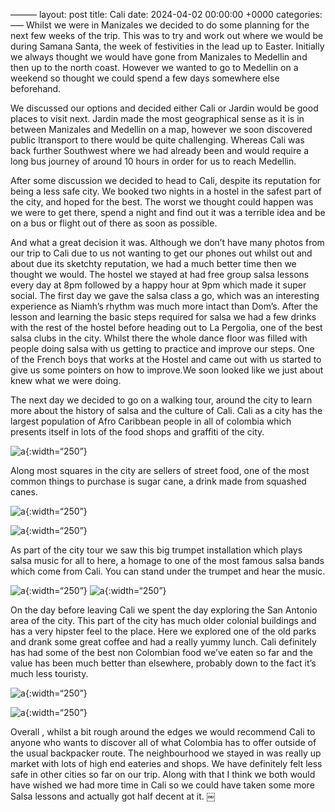 ———
layout: post
title: Cali
date: 2024-04-02 00:00:00 +0000
categories:
–––
Whilst we were in Manizales we decided to do some planning for the next few weeks of the trip. This was to try and work out where we would be during Samana Santa, the week of festivities in the lead up to Easter. Initially we always thought we would have gone from Manizales to Medellin and then up to the north coast. However we wanted to go to Medellin on a weekend so thought we could spend a few days somewhere else beforehand. 

We discussed our options and decided either Cali or Jardin would be good places to visit next. Jardin made the most geographical sense as it is in between Manizales and Medellin on a map, however we soon discovered public  ltransport to there would be quite challenging. 
Whereas Cali was back further Southwest where we had already been and would require a long bus journey of around 10 hours in order for us to reach Medellin.

After some discussion we decided to head to Cali, despite its reputation for being a less safe city. We booked two nights in a hostel in the safest part of the city, and hoped for the best. The worst we thought could happen was we were to get there, spend a night and find out it was a terrible idea and be on a bus or flight out of there as soon as possible.

And what a great decision it was. Although we don’t have many photos from our trip to Cali due to us not wanting to get our phones out whilst out and about due its sketchty reputation, we had a much better time then we thought we would. The hostel we stayed at had free group salsa lessons every day at 8pm followed by a happy hour at 9pm which made it super social. The first day we gave the salsa class a go, which was an interesting experience as Niamh’s rhythm was much more intact than Dom’s. After the lesson and learning the basic steps required for salsa we had a few drinks with the rest of the hostel before heading out to La Pergolia, one of the best salsa clubs in the city. Whilst there the whole dance floor was filled with people doing salsa with us getting to practice and improve our steps. One of the French boys that works at the Hostel and came out with us started to give us some pointers on how to improve.We soon looked like we just about knew what we were doing.

The next day we decided to go on a walking tour, around the city to learn more about the history of salsa and the culture of Cali. Cali as a city has the largest population of Afro Caribbean people in all of colombia which presents itself in lots of the food shops and graffiti of the city. 

![a](https://live.staticflickr.com/65535/53628177285_3e28820d25_c_d.jpg){:width=“250”}

Along most squares in the city are sellers of street food, one of the most common things to purchase is sugar cane, a drink made from squashed canes. 

![a](https://live.staticflickr.com/65535/53628062269_1a18c6b4ea_c_d.jpg){:width=“250”}

![a](https://live.staticflickr.com/65535/53627733686_2e31ca0ec2_c_d.jpg){:width=“250”}

As part of the city tour we saw this big trumpet installation which plays salsa music for all to here, a homage to one of the most famous salsa bands which come from Cali. You can stand under the trumpet and hear the music.


![a](https://live.staticflickr.com/65535/53628177610_051ca6858c_b_d.jpg){:width=“250”}
![a](https://live.staticflickr.com/65535/53628086909_a0bdab382d_b_d.jpg){:width=“250”}

On the day before leaving Cali we spent the day exploring the San Antonio area of the city. This part of the city has much older colonial buildings and has a very hipster feel to the place. Here we explored one of the old parks and drank some great coffee and had a really yummy lunch. Cali definitely has had some of the best non Colombian food we’ve eaten so far and the value has been much better than elsewhere, probably down to the fact it’s much less touristy.

![a](https://live.staticflickr.com/65535/53628177780_188ec4540e_b_d.jpg){:width=“250”}

![a](https://live.staticflickr.com/65535/53627954963_a1d4b8c020_b_d.jpg){:width=“250”}

Overall , whilst a bit rough around the edges we would recommend Cali to anyone who wants to discover all of what Colombia has to offer outside of the usual backpacker route. The neighbourhood we stayed in was really up market with lots of high end eateries and shops. We have definitely felt less safe in other cities so far on our trip. Along with that I think we both would have wished we had more time in Cali so we could have taken some more Salsa lessons and actually got half decent at it. 
￼